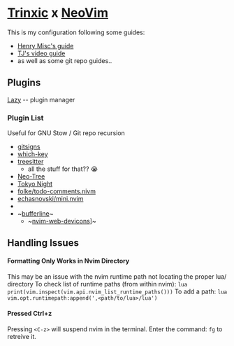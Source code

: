 # [Trinxic](https://github.com/Trinxic/dotfiles.git) x [NeoVim](https://neovim.io/)
This is my configuration following some guides:
 - [Henry Misc's guide](https://youtu.be/KYDG3AHgYEs?si=__kclbz8pnZ2Kqmy)
 - [TJ's video guide](https://youtu.be/m8C0Cq9Uv9o?si=MPUzVYqr6Y886Vt0)
 - as well as some git repo guides..


## Plugins
[Lazy](https://github.com/folke/lazy.nvim.git)  -- plugin manager

### Plugin List
Useful for GNU Stow / Git repo recursion
 - [gitsigns](https://github.com/lewis6991/gitsigns.nvim.git)
 - [which-key](https://github.com/folke/which-key.nvim.git)
 - [treesitter](https://github.com/nvim-treesitter/nvim-treesitter.git)
     - all the stuff for that?? :sob:
 - [Neo-Tree](https://github.com/nvim-neo-tree/neo-tree.nvim.git)
 - [Tokyo Night](https://github.com/folke/tokyonight.nvim.git)
 - [folke/todo-comments.nivm](https://github.com/folke/todo-comments.nvim.git)
 - [echasnovski/mini.nvim](https://github.com/echasnovski/mini.nvim.git)
 - 
 - ~[bufferline](https://github.com/akinsho/bufferline.nvim.git)~
     - ~[nvim-web-devicons](https://github.com/nvim-tree/nvim-web-devicons.git)]~


## Handling Issues
#### Formatting Only Works in Nvim Directory
This may be an issue with the nvim runtime path not locating the proper lua/ directory
To check list of runtime paths (from within nvim):
`lua print(vim.inspect(vim.api.nvim_list_runtime_paths()))`
To add a path:
`lua vim.opt.runtimepath:append(',<path/to/lua>/lua')`

#### Pressed Ctrl+z
Pressing `<C-z>` will suspend nvim in the terminal. Enter the command: `fg` to retreive it.
